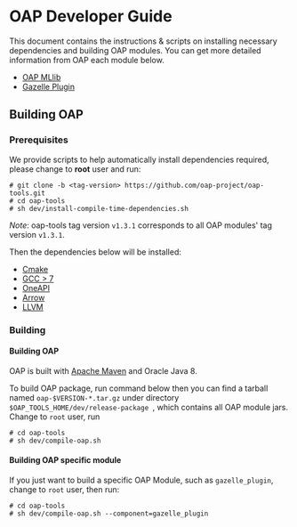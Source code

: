 # OAP Developer Guide

This document contains the instructions & scripts on installing necessary dependencies and building OAP modules. 
You can get more detailed information from OAP each module below.


* [OAP MLlib](https://github.com/oap-project/oap-mllib/tree/v1.3.1)
* [Gazelle Plugin](https://github.com/oap-project/gazelle_plugin/tree/v1.3.1)

## Building OAP

### Prerequisites

We provide scripts to help automatically install dependencies required, please change to **root** user and run:

```
# git clone -b <tag-version> https://github.com/oap-project/oap-tools.git
# cd oap-tools
# sh dev/install-compile-time-dependencies.sh
```
*Note*: oap-tools tag version `v1.3.1` corresponds to  all OAP modules' tag version `v1.3.1`.

Then the dependencies below will be installed:

* [Cmake](https://cmake.org/install/)
* [GCC > 7](https://gcc.gnu.org/wiki/InstallingGCC)
* [OneAPI](https://software.intel.com/content/www/us/en/develop/tools/oneapi.html)
* [Arrow](https://github.com/oap-project/arrow/tree/v4.0.0-oap-1.3.1)
* [LLVM](https://llvm.org/) 


### Building

#### Building OAP 

OAP is built with [Apache Maven](http://maven.apache.org/) and Oracle Java 8.

To build OAP package, run command below then you can find a tarball named `oap-$VERSION-*.tar.gz` under directory `$OAP_TOOLS_HOME/dev/release-package `, which contains all OAP module jars.
Change to `root` user, run

```
# cd oap-tools
# sh dev/compile-oap.sh
```

#### Building OAP specific module 

If you just want to build a specific OAP Module, such as `gazelle_plugin`, change to `root` user, then run:

```
# cd oap-tools
# sh dev/compile-oap.sh --component=gazelle_plugin
```
